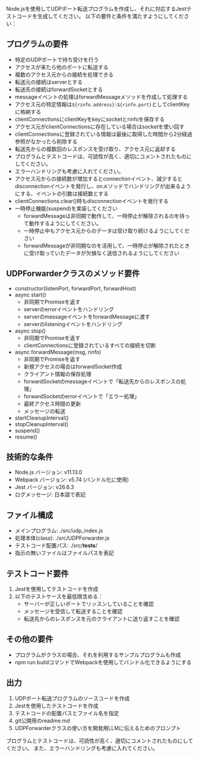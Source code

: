 Node.jsを使用してUDPポート転送プログラムを作成し、それに対応するJestテストコードを生成してください。
以下の要件と条件を満たすようにしてください：

## プログラムの要件

- 特定のUDPポートで待ち受けを行う
- アクセスが来たら他のポートに転送する
- 複数のアクセス元からの接続を処理できる
- 転送元の接続はserverとする
- 転送先の接続はforwardSocketとする
- messageイベントの処理はforwardMessageメソッドを作成して処理する
- アクセス元の特定情報は`${rinfo.address}:${rinfo.port}`としてclientKeyに格納する
- clientConnectionsにclientKeyをkeyにsocketとrinfoを保存する
- アクセス元がclientConnectionsに存在している場合はsocketを使い回す
- clientConnectionsに登録されている情報は最後に取得した時間から2分経過参照がなかったら削除する
- 転送先からの複数回のレスポンスを受け取り、アクセス元に返却する
- プログラムとテストコードは、可読性が高く、適切にコメントされたものにしてください。
- エラーハンドリングも考慮に入れてください。
- アクセス元からの接続数が増加するとconnectionイベント、減少するとdisconnectionイベントを発行し、onメソッドでハンドリングが出来るようにする、イベントの引数は接続数とする
- clientConnections.clear()時もdisconnectionイベントを発行する
- 一時停止機能(suspend)を実装してください
  - forwardMessageは非同期で動作して、一時停止が解除されるのを待って動作するようにしてください。
  - 一時停止中もアクセス元からのデータは受け取り続けるようにしてください
  - forwardMessageが非同期なのを活用して、一時停止が解除されたときに受け取っていたデータが欠損なく送信されるようにしてください

## UDPForwarderクラスのメソッド要件

- constructor(listenPort, forwardPort, forwardHost) 
- async start()
  - 非同期でPromiseを返す
  - serverのerrorイベントをハンドリング
  - serverのmessageイベントをforwardMessageに渡す
  - serverのlisteningイベントをハンドリング
- async stop()
  - 非同期でPromiseを返す
  - clientConnectionsに登録されているすべての接続を切断
- async forwardMessage(msg, rinfo)
  - 非同期でPromiseを返す
  - 新規アクセスの場合はforwardSocket作成
  - クライアント情報の保存処理
  - forwardSocketのmessageイベントで「転送先からのレスポンスの処理」
  - forwardSocketのerrorイベントで「エラー処理」
  - 最終アクセス時間の更新
  - メッセージの転送
- startCleanupInterval()
- stopCleanupInterval() 
- suspend() 
- resume() 


## 技術的な条件

- Node.js バージョン: v11.13.0
- Webpack バージョン: v5.74 (バンドル化に使用)
- Jest バージョン: v26.6.3
- ログメッセージ: 日本語で表記

## ファイル構成

- メインプログラム: ./src/udp_index.js
- 処理本体(class): ./src/UDPForwarder.js
- テストコード配置パス: ./src/__tests__/
- 指示の無いファイルはファイルパスを表記

## テストコード要件

1. Jestを使用してテストコードを作成
2. 以下のテストケースを最低限含める：
   - サーバーが正しいポートでリッスンしていることを確認
   - メッセージを受信して転送することを確認
   - 転送先からのレスポンスを元のクライアントに送り返すことを確認

## その他の要件

   - プログラムがクラスの場合、それを利用するサンプルプログラムも作成
   - npm run buildコマンドでWebpackを使用してバンドル化できるようにする

## 出力

1. UDPポート転送プログラムのソースコードを作成
2. Jestを使用したテストコードを作成
3. テストコードの配置パスとファイル名を指定
4. git公開用のreadme.md
5. UDPForwarderクラスの使い方を開発用LLMに伝えるためのプロンプト

プログラムとテストコードは、可読性が高く、適切にコメントされたものにしてください。
また、エラーハンドリングも考慮に入れてください。
